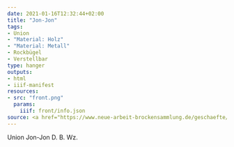 ```yaml
---
date: 2021-01-16T12:32:44+02:00
title: "Jon-Jon"
tags:
- Union
- "Material: Holz"
- "Material: Metall"
- Rockbügel
- Verstellbar
type: hanger
outputs:
- html
- iiif-manifest
resources:
- src: "front.png"
  params:
    iiif: front/info.json
source: <a href="https://www.neue-arbeit-brockensammlung.de/geschaefte/zweigstelle-kim/">KiM</a>
---
```

Union Jon-Jon
D. B. Wz.
